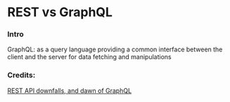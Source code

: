 # REST vs GraphQL
### Intro
GraphQL: as a query language providing a common interface between the client and the server for data fetching and manipulations



### Credits:
[REST API downfalls, and dawn of GraphQL](https://medium.com/@ottovw/rest-api-downfalls-and-dawn-of-graphql-dd00991a0eb8#.wtvf01yah)